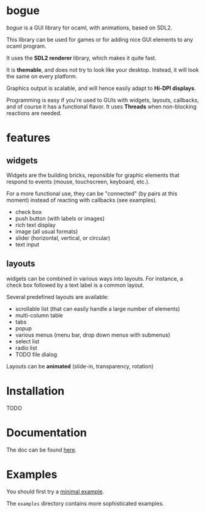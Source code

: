 # bogue

_bogue_ is a GUI library for ocaml, with animations, based on SDL2.

This library can be used for games or for adding nice GUI elements to
any ocaml program.

It uses the __SDL2 renderer__ library, which makes it quite fast.

It is __themable__, and does not try to look like your desktop. Instead,
it will look the same on every platform.

Graphics output is scalable, and will hence easily adapt to __Hi-DPI
displays__.

Programming is easy if you're used to GUIs with widgets, layouts,
callbacks, and of course it has a functional flavor.  ​It uses
__Threads__ when non-blocking reactions are needed.


# features

## widgets

Widgets are the building bricks, reponsible for graphic elements that
respond to events (mouse, touchscreen, keyboard, etc.).

For a more functional use, they can be "connected" (by pairs at this
moment) instead of reacting with callbacks (see examples).

* check box
* push button (with labels or images)
* rich text display
* image (all usual formats)
* slider (horizontal, vertical, or circular)
* text input

## layouts

widgets can be combined in various ways into layouts. For instance, a
check box followed by a text label is a common layout.

Several predefined layouts are available:

* scrollable list (that can easily handle a large number of elements)
* multi-column table
* tabs
* popup
* various menus (menu bar, drop down menus with submenus)
* select list
* radio list
* TODO file dialog

Layouts can be __animated__ (slide-in, transparency, rotation)

# Installation

TODO

# Documentation

The doc can be found [here](http://sanette.github.io/bogue/Bogue.html).

# Examples

You should first try a
[minimal example](http://sanette.github.io/bogue/Bogue.html#example).

The `examples` directory contains more sophisticated examples.
